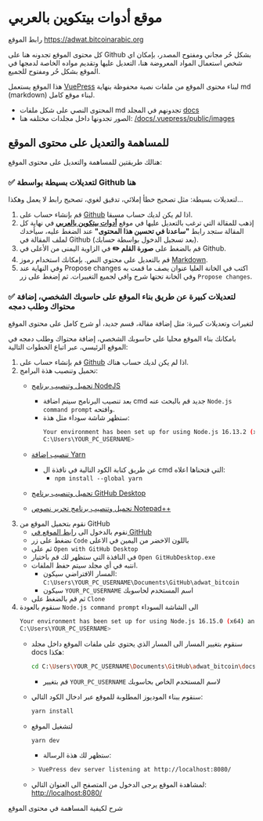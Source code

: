 # موقع أدوات بيتكوين بالعربي

رابط الموقع https://adwat.bitcoinarabic.org

كل محتوى الموقع تجدونه هنا على Github بشكل حُر مجاني ومفتوح المصدر، بإمكان اي شخص استعمال المواد المعروضة هنا، التعديل عليها وتقديم مواده الخاصة لدمجها في الموقع بشكل حُر ومفتوح للجميع.

هذا الموقع يستعمل [VuePress](https://vuepress.vuejs.org/) لبناء محتوى الموقع من ملفات نصية محفوظة بنهاية md (markdown) لبناء موقع كامل.

- المحتوى النصي على شكل ملفات md تجدونهم في المجلد [docs](https://github.com/adwatbitcoin/adwat_bitcoin/tree/main/docs)
- الصور تجدونها داخل مجلدات مختلفه هنا: [/docs/.vuepress/public/images](https://github.com/adwatbitcoin/adwat_bitcoin/tree/main/docs/.vuepress/public/images)

## للمساهمة والتعديل على محتوى الموقع

هنالك طريقتين للمساهمة والتعديل على محتوى الموقع:

### ✅ لتعديلات بسيطة بواسطة Github هنا

لتعديلات بسيطة: مثل تصحيح خطأ إملائي، تدقيق لغوي، تصحيح رابط لا يعمل وهكذا...

1. قم بإنشاء حساب على [Github](https://github.com/signup) اذا لم يكن لديك حساب مسبقا.
2. إذهب للمقالة التي ترغب بالتعديل عليها في موقع [**أدوات بيتكوين بالعربي**](https://adwat.bitcoinarabic.org) في نهاية كل المقالة ستجد رابط **"ساعدنا في تحسين هذا المحتوى"** عند الضغط عليه، سيأخدك لملف المقالة في Github (بعد تسجيل الدخول بواسطة حسابك).
3. قم بالضغط على **صورة القلم ✏️** في الزاوية اليمنى من الأعلى في Github.
4. قم بالتعديل على محتوي النص. بإمكانك استخدام رموز [Markdown](https://www.markdownguide.org/basic-syntax/).
5. وفي النهاية عند Propose changes اكتب في الخانة العليا عنوان يصف ما قمت به وفي الخانة تحتها شرح وافي لجميع التغييرات. ثم إضغط على زر `Propose changes`. 
  

### ✅ لتعديلات كبيرة عن طريق بناء الموقع على حاسوبك الشخصي، إضافة محتواك وطلب دمجه

لتغيرات وتعديلات كبيرة: مثل إضافة مقالة، قسم جديد، أو شرح كامل على محتوى الموقع 

بامكانك بناء الموقع محليا على حاسوبك الشخصي، إضافة محتواك وطلب دمجه في الموقع الرئيسي، عبر اتباع الخطوات التالية:

1. قم بإنشاء حساب على [Github](https://github.com/signup) اذا لم يكن لديك حساب هناك.
2. تحميل وتنصيب هذة البرامج:
	- [تحميل وتنصيب برنامج NodeJS](https://nodejs.org/ar/)
		- بعد تنصيب البرنامج سيتم اضافة cmd جديد قم بالبحث عنه `Node.js command prompt` وافتحه.
		- ستظهر شاشة سوداء مثل هذة:
			```bash
			Your environment has been set up for using Node.js 16.13.2 (x64) and npm.
			C:\Users\YOUR_PC_USERNAME>
			```

	- [تنصيب إضافة Yarn](https://classic.yarnpkg.com/en/docs/install)
		- عن طريق كتابة الكود التالية في نافذة ال cmd التي فتحناها اعلاه:
			- `npm install --global yarn`
	
	- [تحميل وتنصيب برنامج GitHub Desktop](https://desktop.github.com/)
	
	- [تحميل وتنصيب برنامج تحرير نصوص Notepad++ ](https://notepad-plus-plus.org/downloads/)
3. نقوم بتحميل الموقع من GitHub
	- نقوم بالدخول الى [رابط الموقع في GitHub](https://github.com/adwatbitcoin/adwat_bitcoin)
	- نضغط على زر `Code` باللون الاخضر من اليمين في الاعلى
	- ثم على `Open with GitHub Desktop`
	- في النافذة التي ستظهر لك قم باختيار `Open GitHubDesktop.exe`
	- انتبه في أي مجلد سيتم حفظ الملفات. 
		- المسار الافتراضي سيكون: `C:\Users\YOUR_PC_USERNAME\Documents\GitHub\adwat_bitcoin`
		- سيكون `YOUR_PC_USERNAME` اسم المستخدم لحاسوبك
	- ثم قم بالضغط على `Clone`
4. سنقوم بالعودة `Node.js command prompt` الى الشاشة السوداء
	```bash
	Your environment has been set up for using Node.js 16.15.0 (x64) and npm.
	C:\Users\YOUR_PC_USERNAME>
	```
	- سنقوم بتغيير المسار الى المسار الذي يحتوي على ملفات الموقع داخل مجلد docs هكذا:
		```sh
		cd C:\Users\YOUR_PC_USERNAME\Documents\GitHub\adwat_bitcoin\docs
		```
		- قم بتغيير `YOUR_PC_USERNAME` لاسم المستخدم الخاص بحاسوبك
		
	- سنقوم ببناء الموديوز المطلوبة للموقع عبر ادخال الكود التالي:
		```sh
		yarn install
		```
	- لتشغيل الموقع
		```sh
		yarn dev
		```
		- ستظهر لك هذة الرسالة:
		```sh
		> VuePress dev server listening at http://localhost:8080/
		```
	- لمشاهدة الموقع يرجى الدخول من المتصفح الى العنوان التالي:
		<http://localhost:8080/>
	

شرح لكيفية المساهمة في محتوى الموقع
